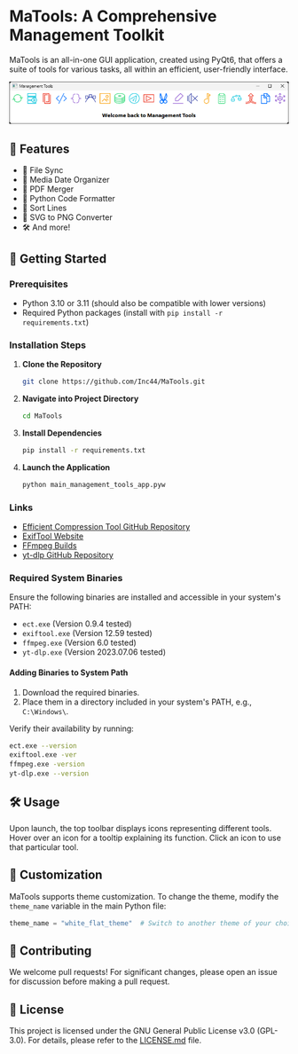 # MaTools: A Comprehensive Management Toolkit

MaTools is an all-in-one GUI application, created using PyQt6, that offers a suite of tools for various tasks, all within an efficient, user-friendly interface.

![MaTools Screenshot](screenshot.png)

## 🌟 Features

- 📂 File Sync
- 📅 Media Date Organizer
- 📝 PDF Merger
- 🐍 Python Code Formatter
- 🧹 Sort Lines
- 🎨 SVG to PNG Converter
- 🛠️ And more!

## 🚀 Getting Started

### Prerequisites

- Python 3.10 or 3.11 (should also be compatible with lower versions)
- Required Python packages (install with `pip install -r requirements.txt`)

### Installation Steps

1. **Clone the Repository**
    ```bash
    git clone https://github.com/Inc44/MaTools.git
    ```

2. **Navigate into Project Directory**
    ```bash
    cd MaTools
    ```

3. **Install Dependencies**
    ```bash
    pip install -r requirements.txt
    ```

4. **Launch the Application**
    ```bash
    python main_management_tools_app.pyw
    ```

### Links

- [Efficient Compression Tool GitHub Repository](https://github.com/fhanau/Efficient-Compression-Tool.git)
- [ExifTool Website](https://exiftool.org/)
- [FFmpeg Builds](https://www.gyan.dev/ffmpeg/builds/)
- [yt-dlp GitHub Repository](https://github.com/yt-dlp/yt-dlp.git)

### Required System Binaries

Ensure the following binaries are installed and accessible in your system's PATH:

- `ect.exe` (Version 0.9.4 tested)
- `exiftool.exe` (Version 12.59 tested)
- `ffmpeg.exe` (Version 6.0 tested)
- `yt-dlp.exe` (Version 2023.07.06 tested)

#### Adding Binaries to System Path

1. Download the required binaries.
2. Place them in a directory included in your system's PATH, e.g., `C:\Windows\`.

Verify their availability by running:

```bash
ect.exe --version
exiftool.exe -ver
ffmpeg.exe -version
yt-dlp.exe --version
```

## 🛠️ Usage

Upon launch, the top toolbar displays icons representing different tools. Hover over an icon for a tooltip explaining its function. Click an icon to use that particular tool.

## 🎨 Customization

MaTools supports theme customization. To change the theme, modify the `theme_name` variable in the main Python file:

```python
theme_name = "white_flat_theme"  # Switch to another theme of your choice
```

## 🤝 Contributing

We welcome pull requests! For significant changes, please open an issue for discussion before making a pull request.

## 📜 License

This project is licensed under the GNU General Public License v3.0 (GPL-3.0). For details, please refer to the [LICENSE.md](LICENSE.md) file.
